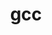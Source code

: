 ---
title: "gcc"
layout: cache
categories: [package, develop]
meta: {"versions": ["11.2.0", "12.1.0", "12.2.0", "13.1.0", "8.4.0"], "compilers": ["gcc@=11.3.0", "gcc@=7.3.1", "gcc@=7.5.0"], "oss": ["amzn2", "ubuntu18.04", "ubuntu22.04"], "platforms": ["linux"], "targets": ["aarch64", "neoverse_n1", "x86_64", "x86_64_v3"], "stacks": ["aws-ahug", "aws-ahug-aarch64", "aws-isc", "aws-isc-aarch64", "tutorial"], "num_specs": 51, "num_specs_by_stack": {"aws-isc-aarch64": 6, "aws-ahug-aarch64": 18, "aws-isc": 3, "aws-ahug": 3, "tutorial": 21}}
spec_details: [{"hash": "2bzb3nnn7hadhxuvsd4eu27mgc3xs5yo", "compiler": "gcc@=7.3.1", "versions": ["11.2.0"], "os": "amzn2", "platform": "linux", "target": "aarch64", "variants": ["~binutils", "+bootstrap", "build_system=autotools", "build_type=RelWithDebInfo", "~graphite", "languages=c,c++,fortran", "~nvptx", "patches=0d13622,cc6112d", "~piclibs", "~profiled", "~strip"], "stacks": ["aws-isc-aarch64"], "size": "-", "tarball": "https://binaries.spack.io/develop/build_cache/linux-amzn2-aarch64/gcc-7.3.1/gcc-11.2.0/linux-amzn2-aarch64-gcc-7.3.1-gcc-11.2.0-2bzb3nnn7hadhxuvsd4eu27mgc3xs5yo.spack"}, {"hash": "ou3qwfq4vowjqmjci6ttipzhjg47d2fp", "compiler": "gcc@=7.3.1", "versions": ["12.2.0"], "os": "amzn2", "platform": "linux", "target": "aarch64", "variants": ["~binutils", "+bootstrap", "build_system=autotools", "build_type=RelWithDebInfo", "~graphite", "languages=c,c++,fortran", "~nvptx", "~piclibs", "~profiled", "~strip"], "stacks": ["aws-ahug-aarch64"], "size": "-", "tarball": "https://binaries.spack.io/develop/build_cache/linux-amzn2-aarch64/gcc-7.3.1/gcc-12.2.0/linux-amzn2-aarch64-gcc-7.3.1-gcc-12.2.0-ou3qwfq4vowjqmjci6ttipzhjg47d2fp.spack"}, {"hash": "smk4l5n7lmj334acctgg4uaxzdoeqkh6", "compiler": "gcc@=7.3.1", "versions": ["12.2.0"], "os": "amzn2", "platform": "linux", "target": "aarch64", "variants": ["~binutils", "+bootstrap", "build_system=autotools", "build_type=RelWithDebInfo", "~graphite", "languages=c,c++,fortran", "~nvptx", "~piclibs", "~profiled", "~strip"], "stacks": ["aws-ahug-aarch64"], "size": "-", "tarball": "https://binaries.spack.io/develop/build_cache/linux-amzn2-aarch64/gcc-7.3.1/gcc-12.2.0/linux-amzn2-aarch64-gcc-7.3.1-gcc-12.2.0-smk4l5n7lmj334acctgg4uaxzdoeqkh6.spack"}, {"hash": "3eve5xpc6rotiyfysm2wxdqc6maoowb7", "compiler": "gcc@=7.3.1", "versions": ["12.2.0"], "os": "amzn2", "platform": "linux", "target": "aarch64", "variants": ["~binutils", "+bootstrap", "build_system=autotools", "build_type=RelWithDebInfo", "~graphite", "languages=c,c++,fortran", "~nvptx", "~piclibs", "~profiled", "~strip"], "stacks": ["aws-ahug-aarch64"], "size": "-", "tarball": "https://binaries.spack.io/develop/build_cache/linux-amzn2-aarch64/gcc-7.3.1/gcc-12.2.0/linux-amzn2-aarch64-gcc-7.3.1-gcc-12.2.0-3eve5xpc6rotiyfysm2wxdqc6maoowb7.spack"}, {"hash": "uv33azjnvgpskz5w2x6lncwh7hkehn52", "compiler": "gcc@=7.3.1", "versions": ["13.1.0"], "os": "amzn2", "platform": "linux", "target": "aarch64", "variants": ["~binutils", "+bootstrap", "build_system=autotools", "build_type=RelWithDebInfo", "~graphite", "languages=c,c++,fortran", "~nvptx", "~piclibs", "~profiled", "~strip"], "stacks": ["aws-ahug-aarch64"], "size": "-", "tarball": "https://binaries.spack.io/develop/build_cache/linux-amzn2-aarch64/gcc-7.3.1/gcc-13.1.0/linux-amzn2-aarch64-gcc-7.3.1-gcc-13.1.0-uv33azjnvgpskz5w2x6lncwh7hkehn52.spack"}, {"hash": "mr36twwwelq5juooiic7rlpgbhghymcg", "compiler": "gcc@=7.3.1", "versions": ["11.2.0"], "os": "amzn2", "platform": "linux", "target": "aarch64", "variants": ["~binutils", "+bootstrap", "build_system=autotools", "build_type=RelWithDebInfo", "~graphite", "languages=c,c++,fortran", "~nvptx", "patches=0d13622,cc6112d", "~piclibs", "~profiled", "~strip"], "stacks": ["aws-isc-aarch64"], "size": "-", "tarball": "https://binaries.spack.io/develop/build_cache/linux-amzn2-aarch64/gcc-7.3.1/gcc-11.2.0/linux-amzn2-aarch64-gcc-7.3.1-gcc-11.2.0-mr36twwwelq5juooiic7rlpgbhghymcg.spack"}, {"hash": "ggh26uv5tg4xs3ow5ujrbqz5dnzoolsn", "compiler": "gcc@=7.3.1", "versions": ["12.2.0"], "os": "amzn2", "platform": "linux", "target": "aarch64", "variants": ["~binutils", "+bootstrap", "build_system=autotools", "build_type=RelWithDebInfo", "~graphite", "languages=c,c++,fortran", "~nvptx", "~piclibs", "~profiled", "~strip"], "stacks": ["aws-ahug-aarch64"], "size": "-", "tarball": "https://binaries.spack.io/develop/build_cache/linux-amzn2-aarch64/gcc-7.3.1/gcc-12.2.0/linux-amzn2-aarch64-gcc-7.3.1-gcc-12.2.0-ggh26uv5tg4xs3ow5ujrbqz5dnzoolsn.spack"}, {"hash": "wjte73he3lkb7dpvvpgkvj7byehcadrh", "compiler": "gcc@=7.3.1", "versions": ["13.1.0"], "os": "amzn2", "platform": "linux", "target": "aarch64", "variants": ["~binutils", "+bootstrap", "build_system=autotools", "build_type=RelWithDebInfo", "~graphite", "languages=c,c++,fortran", "~nvptx", "~piclibs", "~profiled", "~strip"], "stacks": ["aws-ahug-aarch64"], "size": "-", "tarball": "https://binaries.spack.io/develop/build_cache/linux-amzn2-aarch64/gcc-7.3.1/gcc-13.1.0/linux-amzn2-aarch64-gcc-7.3.1-gcc-13.1.0-wjte73he3lkb7dpvvpgkvj7byehcadrh.spack"}, {"hash": "6pnydzqluw45nu42ti35v4yzbjcyfjrt", "compiler": "gcc@=7.3.1", "versions": ["12.2.0"], "os": "amzn2", "platform": "linux", "target": "aarch64", "variants": ["~binutils", "+bootstrap", "build_system=autotools", "build_type=RelWithDebInfo", "~graphite", "languages=c,c++,fortran", "~nvptx", "~piclibs", "~profiled", "~strip"], "stacks": ["aws-ahug-aarch64"], "size": "-", "tarball": "https://binaries.spack.io/develop/build_cache/linux-amzn2-aarch64/gcc-7.3.1/gcc-12.2.0/linux-amzn2-aarch64-gcc-7.3.1-gcc-12.2.0-6pnydzqluw45nu42ti35v4yzbjcyfjrt.spack"}, {"hash": "m3mjr4wwb454gk6hhsl7rudfvetzs3ph", "compiler": "gcc@=7.3.1", "versions": ["11.2.0"], "os": "amzn2", "platform": "linux", "target": "aarch64", "variants": ["~binutils", "+bootstrap", "build_system=autotools", "build_type=RelWithDebInfo", "~graphite", "languages=c,c++,fortran", "~nvptx", "patches=0d13622,cc6112d", "~piclibs", "~profiled", "~strip"], "stacks": ["aws-isc-aarch64"], "size": "-", "tarball": "https://binaries.spack.io/develop/build_cache/linux-amzn2-aarch64/gcc-7.3.1/gcc-11.2.0/linux-amzn2-aarch64-gcc-7.3.1-gcc-11.2.0-m3mjr4wwb454gk6hhsl7rudfvetzs3ph.spack"}, {"hash": "5pclc3ebiru4hqn3bmznk25rffkolgiy", "compiler": "gcc@=7.3.1", "versions": ["13.1.0"], "os": "amzn2", "platform": "linux", "target": "aarch64", "variants": ["~binutils", "+bootstrap", "build_system=autotools", "build_type=RelWithDebInfo", "~graphite", "languages=c,c++,fortran", "~nvptx", "~piclibs", "~profiled", "~strip"], "stacks": ["aws-ahug-aarch64"], "size": "-", "tarball": "https://binaries.spack.io/develop/build_cache/linux-amzn2-aarch64/gcc-7.3.1/gcc-13.1.0/linux-amzn2-aarch64-gcc-7.3.1-gcc-13.1.0-5pclc3ebiru4hqn3bmznk25rffkolgiy.spack"}, {"hash": "xshxkgmhckbju2qkpirvjtgdaljnmn2q", "compiler": "gcc@=7.3.1", "versions": ["13.1.0"], "os": "amzn2", "platform": "linux", "target": "aarch64", "variants": ["~binutils", "+bootstrap", "build_system=autotools", "build_type=RelWithDebInfo", "~graphite", "languages=c,c++,fortran", "~nvptx", "~piclibs", "~profiled", "~strip"], "stacks": ["aws-ahug-aarch64"], "size": "-", "tarball": "https://binaries.spack.io/develop/build_cache/linux-amzn2-aarch64/gcc-7.3.1/gcc-13.1.0/linux-amzn2-aarch64-gcc-7.3.1-gcc-13.1.0-xshxkgmhckbju2qkpirvjtgdaljnmn2q.spack"}, {"hash": "cpogseplhvkstbhzekbw3w5aauljv6td", "compiler": "gcc@=7.3.1", "versions": ["11.2.0"], "os": "amzn2", "platform": "linux", "target": "neoverse_n1", "variants": ["~binutils", "+bootstrap", "build_system=autotools", "build_type=RelWithDebInfo", "~graphite", "languages=c,c++,fortran", "~nvptx", "patches=0d13622,cc6112d", "~piclibs", "~profiled", "~strip"], "stacks": ["aws-isc-aarch64"], "size": "-", "tarball": "https://binaries.spack.io/develop/build_cache/linux-amzn2-neoverse_n1/gcc-7.3.1/gcc-11.2.0/linux-amzn2-neoverse_n1-gcc-7.3.1-gcc-11.2.0-cpogseplhvkstbhzekbw3w5aauljv6td.spack"}, {"hash": "jn65h6d5llumccvx2vyibcesysjrkvbw", "compiler": "gcc@=7.3.1", "versions": ["12.2.0"], "os": "amzn2", "platform": "linux", "target": "neoverse_n1", "variants": ["~binutils", "+bootstrap", "build_system=autotools", "build_type=RelWithDebInfo", "~graphite", "languages=c,c++,fortran", "~nvptx", "~piclibs", "~profiled", "~strip"], "stacks": ["aws-ahug-aarch64"], "size": "-", "tarball": "https://binaries.spack.io/develop/build_cache/linux-amzn2-neoverse_n1/gcc-7.3.1/gcc-12.2.0/linux-amzn2-neoverse_n1-gcc-7.3.1-gcc-12.2.0-jn65h6d5llumccvx2vyibcesysjrkvbw.spack"}, {"hash": "rxgdvofy5zj63cmbmnzomdxxfqojcu3r", "compiler": "gcc@=7.3.1", "versions": ["11.2.0"], "os": "amzn2", "platform": "linux", "target": "neoverse_n1", "variants": ["~binutils", "+bootstrap", "build_system=autotools", "build_type=RelWithDebInfo", "~graphite", "languages=c,c++,fortran", "~nvptx", "patches=0d13622,cc6112d", "~piclibs", "~profiled", "~strip"], "stacks": ["aws-isc-aarch64"], "size": "-", "tarball": "https://binaries.spack.io/develop/build_cache/linux-amzn2-neoverse_n1/gcc-7.3.1/gcc-11.2.0/linux-amzn2-neoverse_n1-gcc-7.3.1-gcc-11.2.0-rxgdvofy5zj63cmbmnzomdxxfqojcu3r.spack"}, {"hash": "nwe4nqjgejdpt6x6qi6xfepkivjxsyre", "compiler": "gcc@=7.3.1", "versions": ["11.2.0"], "os": "amzn2", "platform": "linux", "target": "neoverse_n1", "variants": ["~binutils", "+bootstrap", "build_system=autotools", "build_type=RelWithDebInfo", "~graphite", "languages=c,c++,fortran", "~nvptx", "patches=0d13622,cc6112d", "~piclibs", "~profiled", "~strip"], "stacks": ["aws-isc-aarch64"], "size": "-", "tarball": "https://binaries.spack.io/develop/build_cache/linux-amzn2-neoverse_n1/gcc-7.3.1/gcc-11.2.0/linux-amzn2-neoverse_n1-gcc-7.3.1-gcc-11.2.0-nwe4nqjgejdpt6x6qi6xfepkivjxsyre.spack"}, {"hash": "nsg7hmr6vqsm7sip5qo7axxjnqlhrz7h", "compiler": "gcc@=7.3.1", "versions": ["12.2.0"], "os": "amzn2", "platform": "linux", "target": "neoverse_n1", "variants": ["~binutils", "+bootstrap", "build_system=autotools", "build_type=RelWithDebInfo", "~graphite", "languages=c,c++,fortran", "~nvptx", "~piclibs", "~profiled", "~strip"], "stacks": ["aws-ahug-aarch64"], "size": "-", "tarball": "https://binaries.spack.io/develop/build_cache/linux-amzn2-neoverse_n1/gcc-7.3.1/gcc-12.2.0/linux-amzn2-neoverse_n1-gcc-7.3.1-gcc-12.2.0-nsg7hmr6vqsm7sip5qo7axxjnqlhrz7h.spack"}, {"hash": "fplkimrdpovkwxecvvdqi5szdzdwiy7e", "compiler": "gcc@=7.3.1", "versions": ["12.2.0"], "os": "amzn2", "platform": "linux", "target": "neoverse_n1", "variants": ["~binutils", "+bootstrap", "build_system=autotools", "build_type=RelWithDebInfo", "~graphite", "languages=c,c++,fortran", "~nvptx", "~piclibs", "~profiled", "~strip"], "stacks": ["aws-ahug-aarch64"], "size": "-", "tarball": "https://binaries.spack.io/develop/build_cache/linux-amzn2-neoverse_n1/gcc-7.3.1/gcc-12.2.0/linux-amzn2-neoverse_n1-gcc-7.3.1-gcc-12.2.0-fplkimrdpovkwxecvvdqi5szdzdwiy7e.spack"}, {"hash": "4ubv5lpsglwkpze3i5vavgk7a443xhyz", "compiler": "gcc@=7.3.1", "versions": ["13.1.0"], "os": "amzn2", "platform": "linux", "target": "neoverse_n1", "variants": ["~binutils", "+bootstrap", "build_system=autotools", "build_type=RelWithDebInfo", "~graphite", "languages=c,c++,fortran", "~nvptx", "~piclibs", "~profiled", "~strip"], "stacks": ["aws-ahug-aarch64"], "size": "-", "tarball": "https://binaries.spack.io/develop/build_cache/linux-amzn2-neoverse_n1/gcc-7.3.1/gcc-13.1.0/linux-amzn2-neoverse_n1-gcc-7.3.1-gcc-13.1.0-4ubv5lpsglwkpze3i5vavgk7a443xhyz.spack"}, {"hash": "rg7yjowbvhyfju62fjd334g46gujal67", "compiler": "gcc@=7.3.1", "versions": ["12.2.0"], "os": "amzn2", "platform": "linux", "target": "neoverse_n1", "variants": ["~binutils", "+bootstrap", "build_system=autotools", "build_type=RelWithDebInfo", "~graphite", "languages=c,c++,fortran", "~nvptx", "~piclibs", "~profiled", "~strip"], "stacks": ["aws-ahug-aarch64"], "size": "-", "tarball": "https://binaries.spack.io/develop/build_cache/linux-amzn2-neoverse_n1/gcc-7.3.1/gcc-12.2.0/linux-amzn2-neoverse_n1-gcc-7.3.1-gcc-12.2.0-rg7yjowbvhyfju62fjd334g46gujal67.spack"}, {"hash": "7nrfcr23cxdnyknakjuju5sm5a5gdbgz", "compiler": "gcc@=7.3.1", "versions": ["12.2.0"], "os": "amzn2", "platform": "linux", "target": "neoverse_n1", "variants": ["~binutils", "+bootstrap", "build_system=autotools", "build_type=RelWithDebInfo", "~graphite", "languages=c,c++,fortran", "~nvptx", "~piclibs", "~profiled", "~strip"], "stacks": ["aws-ahug-aarch64"], "size": "-", "tarball": "https://binaries.spack.io/develop/build_cache/linux-amzn2-neoverse_n1/gcc-7.3.1/gcc-12.2.0/linux-amzn2-neoverse_n1-gcc-7.3.1-gcc-12.2.0-7nrfcr23cxdnyknakjuju5sm5a5gdbgz.spack"}, {"hash": "m2zjvyq25qjqdbyjgbdmagkr4wtk3dcp", "compiler": "gcc@=7.3.1", "versions": ["13.1.0"], "os": "amzn2", "platform": "linux", "target": "neoverse_n1", "variants": ["~binutils", "+bootstrap", "build_system=autotools", "build_type=RelWithDebInfo", "~graphite", "languages=c,c++,fortran", "~nvptx", "~piclibs", "~profiled", "~strip"], "stacks": ["aws-ahug-aarch64"], "size": "-", "tarball": "https://binaries.spack.io/develop/build_cache/linux-amzn2-neoverse_n1/gcc-7.3.1/gcc-13.1.0/linux-amzn2-neoverse_n1-gcc-7.3.1-gcc-13.1.0-m2zjvyq25qjqdbyjgbdmagkr4wtk3dcp.spack"}, {"hash": "z34tqnvmzkzijwtx5kaduhvjs4rqjxax", "compiler": "gcc@=7.3.1", "versions": ["13.1.0"], "os": "amzn2", "platform": "linux", "target": "neoverse_n1", "variants": ["~binutils", "+bootstrap", "build_system=autotools", "build_type=RelWithDebInfo", "~graphite", "languages=c,c++,fortran", "~nvptx", "~piclibs", "~profiled", "~strip"], "stacks": ["aws-ahug-aarch64"], "size": "-", "tarball": "https://binaries.spack.io/develop/build_cache/linux-amzn2-neoverse_n1/gcc-7.3.1/gcc-13.1.0/linux-amzn2-neoverse_n1-gcc-7.3.1-gcc-13.1.0-z34tqnvmzkzijwtx5kaduhvjs4rqjxax.spack"}, {"hash": "zeepxjno2yjspyhfguljceh35unwphav", "compiler": "gcc@=7.3.1", "versions": ["13.1.0"], "os": "amzn2", "platform": "linux", "target": "neoverse_n1", "variants": ["~binutils", "+bootstrap", "build_system=autotools", "build_type=RelWithDebInfo", "~graphite", "languages=c,c++,fortran", "~nvptx", "~piclibs", "~profiled", "~strip"], "stacks": ["aws-ahug-aarch64"], "size": "-", "tarball": "https://binaries.spack.io/develop/build_cache/linux-amzn2-neoverse_n1/gcc-7.3.1/gcc-13.1.0/linux-amzn2-neoverse_n1-gcc-7.3.1-gcc-13.1.0-zeepxjno2yjspyhfguljceh35unwphav.spack"}, {"hash": "ztqjvbofqnqczc7k7nu5o3xvo3ptjhed", "compiler": "gcc@=7.3.1", "versions": ["11.2.0"], "os": "amzn2", "platform": "linux", "target": "x86_64_v3", "variants": ["~binutils", "+bootstrap", "build_system=autotools", "build_type=RelWithDebInfo", "~graphite", "languages=c,c++,fortran", "~nvptx", "patches=0d13622,cc6112d", "~piclibs", "~profiled", "~strip"], "stacks": ["aws-isc"], "size": "-", "tarball": "https://binaries.spack.io/develop/build_cache/linux-amzn2-x86_64_v3/gcc-7.3.1/gcc-11.2.0/linux-amzn2-x86_64_v3-gcc-7.3.1-gcc-11.2.0-ztqjvbofqnqczc7k7nu5o3xvo3ptjhed.spack"}, {"hash": "j5qdpwh5diaijolrxjcfh2xhs6ntovio", "compiler": "gcc@=7.3.1", "versions": ["12.2.0"], "os": "amzn2", "platform": "linux", "target": "x86_64_v3", "variants": ["~binutils", "+bootstrap", "build_system=autotools", "build_type=RelWithDebInfo", "~graphite", "languages=c,c++,fortran", "~nvptx", "~piclibs", "~profiled", "~strip"], "stacks": ["aws-ahug"], "size": "-", "tarball": "https://binaries.spack.io/develop/build_cache/linux-amzn2-x86_64_v3/gcc-7.3.1/gcc-12.2.0/linux-amzn2-x86_64_v3-gcc-7.3.1-gcc-12.2.0-j5qdpwh5diaijolrxjcfh2xhs6ntovio.spack"}, {"hash": "2masufg3l44ned7dynccdtn2g6itvrzo", "compiler": "gcc@=7.3.1", "versions": ["11.2.0"], "os": "amzn2", "platform": "linux", "target": "x86_64_v3", "variants": ["~binutils", "+bootstrap", "build_system=autotools", "build_type=RelWithDebInfo", "~graphite", "languages=c,c++,fortran", "~nvptx", "patches=0d13622,cc6112d", "~piclibs", "~profiled", "~strip"], "stacks": ["aws-isc"], "size": "-", "tarball": "https://binaries.spack.io/develop/build_cache/linux-amzn2-x86_64_v3/gcc-7.3.1/gcc-11.2.0/linux-amzn2-x86_64_v3-gcc-7.3.1-gcc-11.2.0-2masufg3l44ned7dynccdtn2g6itvrzo.spack"}, {"hash": "uhpn73xkexmbuvtsmcgud3iz4babxsoq", "compiler": "gcc@=7.3.1", "versions": ["13.1.0"], "os": "amzn2", "platform": "linux", "target": "x86_64_v3", "variants": ["~binutils", "+bootstrap", "build_system=autotools", "build_type=RelWithDebInfo", "~graphite", "languages=c,c++,fortran", "~nvptx", "~piclibs", "~profiled", "~strip"], "stacks": ["aws-ahug"], "size": "-", "tarball": "https://binaries.spack.io/develop/build_cache/linux-amzn2-x86_64_v3/gcc-7.3.1/gcc-13.1.0/linux-amzn2-x86_64_v3-gcc-7.3.1-gcc-13.1.0-uhpn73xkexmbuvtsmcgud3iz4babxsoq.spack"}, {"hash": "hweyorpnbjgvdlqxgcj3bfga3ldnvui6", "compiler": "gcc@=7.3.1", "versions": ["13.1.0"], "os": "amzn2", "platform": "linux", "target": "x86_64_v3", "variants": ["~binutils", "+bootstrap", "build_system=autotools", "build_type=RelWithDebInfo", "~graphite", "languages=c,c++,fortran", "~nvptx", "~piclibs", "~profiled", "~strip"], "stacks": ["aws-ahug"], "size": "-", "tarball": "https://binaries.spack.io/develop/build_cache/linux-amzn2-x86_64_v3/gcc-7.3.1/gcc-13.1.0/linux-amzn2-x86_64_v3-gcc-7.3.1-gcc-13.1.0-hweyorpnbjgvdlqxgcj3bfga3ldnvui6.spack"}, {"hash": "w65hamwfygxxphgrjvbipkxbgquhcret", "compiler": "gcc@=7.3.1", "versions": ["11.2.0"], "os": "amzn2", "platform": "linux", "target": "x86_64_v3", "variants": ["~binutils", "+bootstrap", "build_system=autotools", "build_type=RelWithDebInfo", "~graphite", "languages=c,c++,fortran", "~nvptx", "patches=0d13622,cc6112d", "~piclibs", "~profiled", "~strip"], "stacks": ["aws-isc"], "size": "-", "tarball": "https://binaries.spack.io/develop/build_cache/linux-amzn2-x86_64_v3/gcc-7.3.1/gcc-11.2.0/linux-amzn2-x86_64_v3-gcc-7.3.1-gcc-11.2.0-w65hamwfygxxphgrjvbipkxbgquhcret.spack"}, {"hash": "quk2wpaejtejvegfk3wmrv5wpmplduh5", "compiler": "gcc@=7.5.0", "versions": ["8.4.0"], "os": "ubuntu18.04", "platform": "linux", "target": "x86_64", "variants": ["~binutils", "+bootstrap", "build_system=autotools", "build_type=RelWithDebInfo", "~graphite", "languages=c,c++,fortran", "~nvptx", "patches=98a9c96", "~piclibs", "~profiled", "~strip"], "stacks": ["tutorial"], "size": "-", "tarball": "https://binaries.spack.io/develop/build_cache/linux-ubuntu18.04-x86_64/gcc-7.5.0/gcc-8.4.0/linux-ubuntu18.04-x86_64-gcc-7.5.0-gcc-8.4.0-quk2wpaejtejvegfk3wmrv5wpmplduh5.spack"}, {"hash": "pufwwwg4qlpjsgg6oy5yzk7hpgi5kdkl", "compiler": "gcc@=7.5.0", "versions": ["8.4.0"], "os": "ubuntu18.04", "platform": "linux", "target": "x86_64", "variants": ["~binutils", "+bootstrap", "build_type=RelWithDebInfo", "~graphite", "languages=c,c++,fortran", "~nvptx", "patches=b48e487", "~piclibs", "~profiled", "~strip"], "stacks": ["tutorial"], "size": "-", "tarball": "https://binaries.spack.io/develop/build_cache/linux-ubuntu18.04-x86_64/gcc-7.5.0/gcc-8.4.0/linux-ubuntu18.04-x86_64-gcc-7.5.0-gcc-8.4.0-pufwwwg4qlpjsgg6oy5yzk7hpgi5kdkl.spack"}, {"hash": "zns4xzzm2npfkdkxvr336qroo2d4d2lm", "compiler": "gcc@=7.5.0", "versions": ["8.4.0"], "os": "ubuntu18.04", "platform": "linux", "target": "x86_64", "variants": ["~binutils", "+bootstrap", "build_type=RelWithDebInfo", "~graphite", "languages=c,c++,fortran", "~nvptx", "patches=b48e487", "~piclibs", "~profiled", "~strip"], "stacks": ["tutorial"], "size": "-", "tarball": "https://binaries.spack.io/develop/build_cache/linux-ubuntu18.04-x86_64/gcc-7.5.0/gcc-8.4.0/linux-ubuntu18.04-x86_64-gcc-7.5.0-gcc-8.4.0-zns4xzzm2npfkdkxvr336qroo2d4d2lm.spack"}, {"hash": "2shrfem3sfyeap54hopvym4wr6tdbsrg", "compiler": "gcc@=7.5.0", "versions": ["8.4.0"], "os": "ubuntu18.04", "platform": "linux", "target": "x86_64", "variants": ["~binutils", "+bootstrap", "build_type=RelWithDebInfo", "~graphite", "languages=c,c++,fortran", "~nvptx", "patches=98a9c96", "~piclibs", "~profiled", "~strip"], "stacks": ["tutorial"], "size": "-", "tarball": "https://binaries.spack.io/develop/build_cache/linux-ubuntu18.04-x86_64/gcc-7.5.0/gcc-8.4.0/linux-ubuntu18.04-x86_64-gcc-7.5.0-gcc-8.4.0-2shrfem3sfyeap54hopvym4wr6tdbsrg.spack"}, {"hash": "l3sjbiavrwe5wtvl3dghoubhjyyffp5z", "compiler": "gcc@=7.5.0", "versions": ["8.4.0"], "os": "ubuntu18.04", "platform": "linux", "target": "x86_64", "variants": ["~binutils", "+bootstrap", "build_type=RelWithDebInfo", "~graphite", "languages=c,c++,fortran", "~nvptx", "patches=98a9c96", "~piclibs", "~profiled", "~strip"], "stacks": ["tutorial"], "size": "-", "tarball": "https://binaries.spack.io/develop/build_cache/linux-ubuntu18.04-x86_64/gcc-7.5.0/gcc-8.4.0/linux-ubuntu18.04-x86_64-gcc-7.5.0-gcc-8.4.0-l3sjbiavrwe5wtvl3dghoubhjyyffp5z.spack"}, {"hash": "vr6henafw6s6fhdrung2katftez55dfz", "compiler": "gcc@=7.5.0", "versions": ["8.4.0"], "os": "ubuntu18.04", "platform": "linux", "target": "x86_64", "variants": ["~binutils", "+bootstrap", "build_system=autotools", "build_type=RelWithDebInfo", "~graphite", "languages=c,c++,fortran", "~nvptx", "patches=98a9c96", "~piclibs", "~profiled", "~strip"], "stacks": ["tutorial"], "size": "-", "tarball": "https://binaries.spack.io/develop/build_cache/linux-ubuntu18.04-x86_64/gcc-7.5.0/gcc-8.4.0/linux-ubuntu18.04-x86_64-gcc-7.5.0-gcc-8.4.0-vr6henafw6s6fhdrung2katftez55dfz.spack"}, {"hash": "ghrwz5i5yat2szrvxjh63r6vxzhffs32", "compiler": "gcc@=7.5.0", "versions": ["8.4.0"], "os": "ubuntu18.04", "platform": "linux", "target": "x86_64", "variants": ["~binutils", "+bootstrap", "build_type=RelWithDebInfo", "~graphite", "languages=c,c++,fortran", "~nvptx", "patches=b48e487", "~piclibs", "~profiled", "~strip"], "stacks": ["tutorial"], "size": "-", "tarball": "https://binaries.spack.io/develop/build_cache/linux-ubuntu18.04-x86_64/gcc-7.5.0/gcc-8.4.0/linux-ubuntu18.04-x86_64-gcc-7.5.0-gcc-8.4.0-ghrwz5i5yat2szrvxjh63r6vxzhffs32.spack"}, {"hash": "bjs6h6yztyksfwm22tmq66spbnmyuvk7", "compiler": "gcc@=7.5.0", "versions": ["8.4.0"], "os": "ubuntu18.04", "platform": "linux", "target": "x86_64", "variants": ["~binutils", "+bootstrap", "build_system=autotools", "build_type=RelWithDebInfo", "~graphite", "languages=c,c++,fortran", "~nvptx", "patches=98a9c96", "~piclibs", "~profiled", "~strip"], "stacks": ["tutorial"], "size": "-", "tarball": "https://binaries.spack.io/develop/build_cache/linux-ubuntu18.04-x86_64/gcc-7.5.0/gcc-8.4.0/linux-ubuntu18.04-x86_64-gcc-7.5.0-gcc-8.4.0-bjs6h6yztyksfwm22tmq66spbnmyuvk7.spack"}, {"hash": "a4ziqy7smiy7rupooug2eoozdxsouzca", "compiler": "gcc@=7.5.0", "versions": ["8.4.0"], "os": "ubuntu18.04", "platform": "linux", "target": "x86_64", "variants": ["~binutils", "+bootstrap", "build_system=autotools", "build_type=RelWithDebInfo", "~graphite", "languages=c,c++,fortran", "~nvptx", "patches=98a9c96", "~piclibs", "~profiled", "~strip"], "stacks": ["tutorial"], "size": "-", "tarball": "https://binaries.spack.io/develop/build_cache/linux-ubuntu18.04-x86_64/gcc-7.5.0/gcc-8.4.0/linux-ubuntu18.04-x86_64-gcc-7.5.0-gcc-8.4.0-a4ziqy7smiy7rupooug2eoozdxsouzca.spack"}, {"hash": "vjfw7igx3f5nb3fkm4unog6cfjhpryon", "compiler": "gcc@=7.5.0", "versions": ["8.4.0"], "os": "ubuntu18.04", "platform": "linux", "target": "x86_64", "variants": ["~binutils", "+bootstrap", "build_system=autotools", "build_type=RelWithDebInfo", "~graphite", "languages=c,c++,fortran", "~nvptx", "patches=98a9c96,d4919d6", "~piclibs", "~profiled", "~strip"], "stacks": ["tutorial"], "size": "-", "tarball": "https://binaries.spack.io/develop/build_cache/linux-ubuntu18.04-x86_64/gcc-7.5.0/gcc-8.4.0/linux-ubuntu18.04-x86_64-gcc-7.5.0-gcc-8.4.0-vjfw7igx3f5nb3fkm4unog6cfjhpryon.spack"}, {"hash": "77a2ih6bfu5v2h72gnmopslz4hoccwg3", "compiler": "gcc@=7.5.0", "versions": ["8.4.0"], "os": "ubuntu18.04", "platform": "linux", "target": "x86_64", "variants": ["~binutils", "+bootstrap", "build_type=RelWithDebInfo", "~graphite", "languages=c,c++,fortran", "~nvptx", "patches=b48e487", "~piclibs", "~profiled", "~strip"], "stacks": ["tutorial"], "size": "-", "tarball": "https://binaries.spack.io/develop/build_cache/linux-ubuntu18.04-x86_64/gcc-7.5.0/gcc-8.4.0/linux-ubuntu18.04-x86_64-gcc-7.5.0-gcc-8.4.0-77a2ih6bfu5v2h72gnmopslz4hoccwg3.spack"}, {"hash": "luwy4lk6nta7w323injq3ayvh74e4kt4", "compiler": "gcc@=7.5.0", "versions": ["8.4.0"], "os": "ubuntu18.04", "platform": "linux", "target": "x86_64", "variants": ["~binutils", "+bootstrap", "build_type=RelWithDebInfo", "~graphite", "languages=c,c++,fortran", "~nvptx", "patches=98a9c96", "~piclibs", "~profiled", "~strip"], "stacks": ["tutorial"], "size": "-", "tarball": "https://binaries.spack.io/develop/build_cache/linux-ubuntu18.04-x86_64/gcc-7.5.0/gcc-8.4.0/linux-ubuntu18.04-x86_64-gcc-7.5.0-gcc-8.4.0-luwy4lk6nta7w323injq3ayvh74e4kt4.spack"}, {"hash": "bwm5yncgvj6jhbl2bukclz2nmbqoxsm3", "compiler": "gcc@=7.5.0", "versions": ["8.4.0"], "os": "ubuntu18.04", "platform": "linux", "target": "x86_64", "variants": ["~binutils", "+bootstrap", "build_type=RelWithDebInfo", "~graphite", "languages=c,c++,fortran", "~nvptx", "patches=b48e487", "~piclibs", "~profiled", "~strip"], "stacks": ["tutorial"], "size": "-", "tarball": "https://binaries.spack.io/develop/build_cache/linux-ubuntu18.04-x86_64/gcc-7.5.0/gcc-8.4.0/linux-ubuntu18.04-x86_64-gcc-7.5.0-gcc-8.4.0-bwm5yncgvj6jhbl2bukclz2nmbqoxsm3.spack"}, {"hash": "tf5qxoqsrla6jzuno5wdcwsn6saeiy2f", "compiler": "gcc@=7.5.0", "versions": ["8.4.0"], "os": "ubuntu18.04", "platform": "linux", "target": "x86_64", "variants": ["~binutils", "+bootstrap", "build_system=autotools", "build_type=RelWithDebInfo", "~graphite", "languages=c,c++,fortran", "~nvptx", "patches=98a9c96", "~piclibs", "~profiled", "~strip"], "stacks": ["tutorial"], "size": "-", "tarball": "https://binaries.spack.io/develop/build_cache/linux-ubuntu18.04-x86_64/gcc-7.5.0/gcc-8.4.0/linux-ubuntu18.04-x86_64-gcc-7.5.0-gcc-8.4.0-tf5qxoqsrla6jzuno5wdcwsn6saeiy2f.spack"}, {"hash": "yalu7g4s5up7fq6gstbdidtgsf3gz7gy", "compiler": "gcc@=7.5.0", "versions": ["8.4.0"], "os": "ubuntu18.04", "platform": "linux", "target": "x86_64_v3", "variants": ["~binutils", "+bootstrap", "build_system=autotools", "build_type=RelWithDebInfo", "~graphite", "languages=c,c++,fortran", "~nvptx", "patches=98a9c96,d4919d6", "~piclibs", "~profiled", "~strip"], "stacks": ["tutorial"], "size": "-", "tarball": "https://binaries.spack.io/develop/build_cache/linux-ubuntu18.04-x86_64_v3/gcc-7.5.0/gcc-8.4.0/linux-ubuntu18.04-x86_64_v3-gcc-7.5.0-gcc-8.4.0-yalu7g4s5up7fq6gstbdidtgsf3gz7gy.spack"}, {"hash": "46wiqjvn55x6cdes5t4prbihqfuu6bgb", "compiler": "gcc@=7.5.0", "versions": ["8.4.0"], "os": "ubuntu18.04", "platform": "linux", "target": "x86_64_v3", "variants": ["~binutils", "+bootstrap", "build_system=autotools", "build_type=RelWithDebInfo", "~graphite", "languages=c,c++,fortran", "~nvptx", "patches=98a9c96,d4919d6", "~piclibs", "~profiled", "~strip"], "stacks": ["tutorial"], "size": "-", "tarball": "https://binaries.spack.io/develop/build_cache/linux-ubuntu18.04-x86_64_v3/gcc-7.5.0/gcc-8.4.0/linux-ubuntu18.04-x86_64_v3-gcc-7.5.0-gcc-8.4.0-46wiqjvn55x6cdes5t4prbihqfuu6bgb.spack"}, {"hash": "vobbjdddyeuoc4pjuvc7cpg3wry2uflq", "compiler": "gcc@=7.5.0", "versions": ["8.4.0"], "os": "ubuntu18.04", "platform": "linux", "target": "x86_64_v3", "variants": ["~binutils", "+bootstrap", "build_system=autotools", "build_type=RelWithDebInfo", "~graphite", "languages=c,c++,fortran", "~nvptx", "patches=98a9c96,d4919d6", "~piclibs", "~profiled", "~strip"], "stacks": ["tutorial"], "size": "-", "tarball": "https://binaries.spack.io/develop/build_cache/linux-ubuntu18.04-x86_64_v3/gcc-7.5.0/gcc-8.4.0/linux-ubuntu18.04-x86_64_v3-gcc-7.5.0-gcc-8.4.0-vobbjdddyeuoc4pjuvc7cpg3wry2uflq.spack"}, {"hash": "hottosoct3gqi2t5gwjp5wdstiszrktr", "compiler": "gcc@=7.5.0", "versions": ["8.4.0"], "os": "ubuntu18.04", "platform": "linux", "target": "x86_64_v3", "variants": ["~binutils", "+bootstrap", "build_system=autotools", "build_type=RelWithDebInfo", "~graphite", "languages=c,c++,fortran", "~nvptx", "patches=98a9c96,d4919d6", "~piclibs", "~profiled", "~strip"], "stacks": ["tutorial"], "size": "-", "tarball": "https://binaries.spack.io/develop/build_cache/linux-ubuntu18.04-x86_64_v3/gcc-7.5.0/gcc-8.4.0/linux-ubuntu18.04-x86_64_v3-gcc-7.5.0-gcc-8.4.0-hottosoct3gqi2t5gwjp5wdstiszrktr.spack"}, {"hash": "wh5d6pgcpz5y2tmusv65pzwrcini45l6", "compiler": "gcc@=7.5.0", "versions": ["8.4.0"], "os": "ubuntu18.04", "platform": "linux", "target": "x86_64_v3", "variants": ["~binutils", "+bootstrap", "build_system=autotools", "build_type=RelWithDebInfo", "~graphite", "languages=c,c++,fortran", "~nvptx", "patches=98a9c96,d4919d6", "~piclibs", "~profiled", "~strip"], "stacks": ["tutorial"], "size": "-", "tarball": "https://binaries.spack.io/develop/build_cache/linux-ubuntu18.04-x86_64_v3/gcc-7.5.0/gcc-8.4.0/linux-ubuntu18.04-x86_64_v3-gcc-7.5.0-gcc-8.4.0-wh5d6pgcpz5y2tmusv65pzwrcini45l6.spack"}, {"hash": "v3qm2zr5wyubr4wjtxeukncelh4ppxec", "compiler": "gcc@=7.5.0", "versions": ["8.4.0"], "os": "ubuntu18.04", "platform": "linux", "target": "x86_64_v3", "variants": ["~binutils", "+bootstrap", "build_system=autotools", "build_type=RelWithDebInfo", "~graphite", "languages=c,c++,fortran", "~nvptx", "patches=98a9c96,d4919d6", "~piclibs", "~profiled", "~strip"], "stacks": ["tutorial"], "size": "-", "tarball": "https://binaries.spack.io/develop/build_cache/linux-ubuntu18.04-x86_64_v3/gcc-7.5.0/gcc-8.4.0/linux-ubuntu18.04-x86_64_v3-gcc-7.5.0-gcc-8.4.0-v3qm2zr5wyubr4wjtxeukncelh4ppxec.spack"}, {"hash": "dtqjobgdmnluve6qgaxl34plnzzswbtg", "compiler": "gcc@=11.3.0", "versions": ["12.1.0"], "os": "ubuntu22.04", "platform": "linux", "target": "x86_64_v3", "variants": ["~binutils", "+bootstrap", "build_system=autotools", "build_type=RelWithDebInfo", "~graphite", "languages=c,c++,fortran", "~nvptx", "patches=cc6112d", "~piclibs", "~profiled", "~strip"], "stacks": ["tutorial"], "size": "-", "tarball": "https://binaries.spack.io/develop/build_cache/linux-ubuntu22.04-x86_64_v3/gcc-11.3.0/gcc-12.1.0/linux-ubuntu22.04-x86_64_v3-gcc-11.3.0-gcc-12.1.0-dtqjobgdmnluve6qgaxl34plnzzswbtg.spack"}]
---